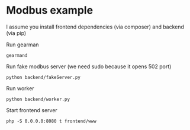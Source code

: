 Modbus example
==============

I assume you install frontend dependencies (via composer) and backend (via pip)

Run gearman
```
gearmand
```

Run fake modbus server (we need sudo because it opens 502 port) 
 
```
python backend/fakeServer.py
```

Run worker
 
```
python backend/worker.py
```

Start frontend server
```
php -S 0.0.0.0:8080 t frontend/www
```





